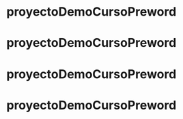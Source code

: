 # proyectoDemoCursoPreword
# proyectoDemoCursoPreword
# proyectoDemoCursoPreword
# proyectoDemoCursoPreword
